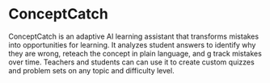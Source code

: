 # ConceptCatch
ConceptCatch is an adaptive AI learning assistant that transforms mistakes into opportunities for learning. It analyzes student answers to identify why they are wrong, reteach the concept in plain language, and g track mistakes over time. Teachers and students can can use it to create custom quizzes and problem sets on any topic and difficulty level.